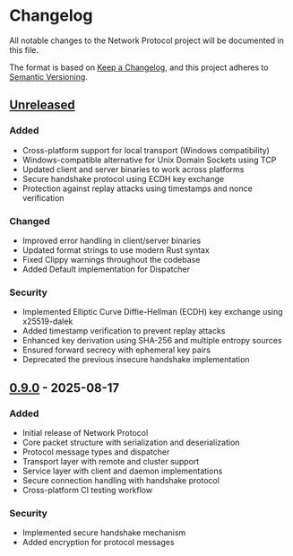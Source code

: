 # Changelog

All notable changes to the Network Protocol project will be documented in this file.

The format is based on [Keep a Changelog](https://keepachangelog.com/en/1.0.0/),
and this project adheres to [Semantic Versioning](https://semver.org/spec/v2.0.0.html).

## [Unreleased]

### Added
- Cross-platform support for local transport (Windows compatibility)
- Windows-compatible alternative for Unix Domain Sockets using TCP
- Updated client and server binaries to work across platforms
- Secure handshake protocol using ECDH key exchange
- Protection against replay attacks using timestamps and nonce verification

### Changed
- Improved error handling in client/server binaries
- Updated format strings to use modern Rust syntax
- Fixed Clippy warnings throughout the codebase
- Added Default implementation for Dispatcher

### Security
- Implemented Elliptic Curve Diffie-Hellman (ECDH) key exchange using x25519-dalek
- Added timestamp verification to prevent replay attacks
- Enhanced key derivation using SHA-256 and multiple entropy sources
- Ensured forward secrecy with ephemeral key pairs
- Deprecated the previous insecure handshake implementation

## [0.9.0] - 2025-08-17

### Added
- Initial release of Network Protocol
- Core packet structure with serialization and deserialization
- Protocol message types and dispatcher
- Transport layer with remote and cluster support
- Service layer with client and daemon implementations
- Secure connection handling with handshake protocol
- Cross-platform CI testing workflow

### Security
- Implemented secure handshake mechanism
- Added encryption for protocol messages

[Unreleased]: https://github.com/jamesgober/network-protocol/compare/0.9.0...HEAD
[1.0.0]: https://github.com/jamesgober/network-protocol/compare/v0.9.9...v1.0.0
[0.9.9]: https://github.com/jamesgober/network-protocol/compare/v0.9.6...v0.9.9
[0.9.6]: https://github.com/jamesgober/network-protocol/compare/v0.9.3...v0.9.6
[0.9.3]: https://github.com/jamesgober/network-protocol/compare/0.9.0...v0.9.3
[0.9.0]: https://github.com/jamesgober/network-protocol/releases/tag/0.9.0